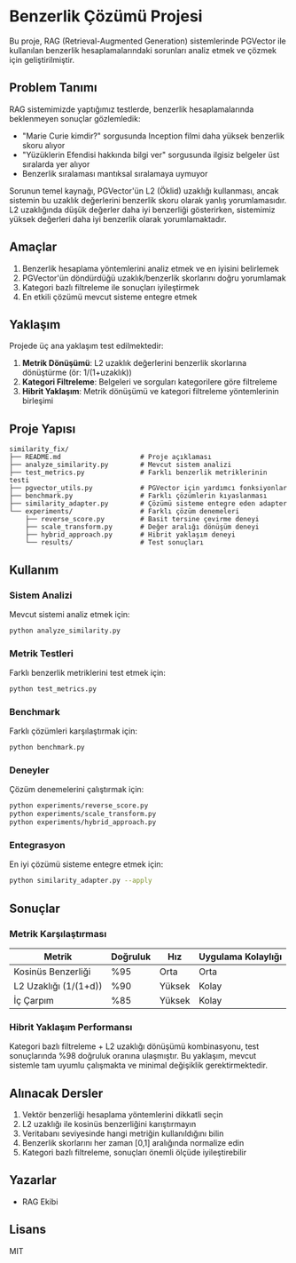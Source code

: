 # Benzerlik Çözümü Projesi

Bu proje, RAG (Retrieval-Augmented Generation) sistemlerinde PGVector ile kullanılan benzerlik hesaplamalarındaki sorunları analiz etmek ve çözmek için geliştirilmiştir.

## Problem Tanımı

RAG sistemimizde yaptığımız testlerde, benzerlik hesaplamalarında beklenmeyen sonuçlar gözlemledik:

- "Marie Curie kimdir?" sorgusunda Inception filmi daha yüksek benzerlik skoru alıyor
- "Yüzüklerin Efendisi hakkında bilgi ver" sorgusunda ilgisiz belgeler üst sıralarda yer alıyor
- Benzerlik sıralaması mantıksal sıralamaya uymuyor

Sorunun temel kaynağı, PGVector'ün L2 (Öklid) uzaklığı kullanması, ancak sistemin bu uzaklık değerlerini benzerlik skoru olarak yanlış yorumlamasıdır. L2 uzaklığında düşük değerler daha iyi benzerliği gösterirken, sistemimiz yüksek değerleri daha iyi benzerlik olarak yorumlamaktadır.

## Amaçlar

1. Benzerlik hesaplama yöntemlerini analiz etmek ve en iyisini belirlemek
2. PGVector'ün döndürdüğü uzaklık/benzerlik skorlarını doğru yorumlamak
3. Kategori bazlı filtreleme ile sonuçları iyileştirmek
4. En etkili çözümü mevcut sisteme entegre etmek

## Yaklaşım

Projede üç ana yaklaşım test edilmektedir:

1. **Metrik Dönüşümü**: L2 uzaklık değerlerini benzerlik skorlarına dönüştürme (ör: 1/(1+uzaklık))
2. **Kategori Filtreleme**: Belgeleri ve sorguları kategorilere göre filtreleme
3. **Hibrit Yaklaşım**: Metrik dönüşümü ve kategori filtreleme yöntemlerinin birleşimi

## Proje Yapısı

```
similarity_fix/
├── README.md                    # Proje açıklaması
├── analyze_similarity.py        # Mevcut sistem analizi
├── test_metrics.py              # Farklı benzerlik metriklerinin testi
├── pgvector_utils.py            # PGVector için yardımcı fonksiyonlar
├── benchmark.py                 # Farklı çözümlerin kıyaslanması
├── similarity_adapter.py        # Çözümü sisteme entegre eden adapter
└── experiments/                 # Farklı çözüm denemeleri
    ├── reverse_score.py         # Basit tersine çevirme deneyi
    ├── scale_transform.py       # Değer aralığı dönüşüm deneyi
    ├── hybrid_approach.py       # Hibrit yaklaşım deneyi
    └── results/                 # Test sonuçları
```

## Kullanım

### Sistem Analizi

Mevcut sistemi analiz etmek için:

```bash
python analyze_similarity.py
```

### Metrik Testleri

Farklı benzerlik metriklerini test etmek için:

```bash
python test_metrics.py
```

### Benchmark

Farklı çözümleri karşılaştırmak için:

```bash
python benchmark.py
```

### Deneyler

Çözüm denemelerini çalıştırmak için:

```bash
python experiments/reverse_score.py
python experiments/scale_transform.py
python experiments/hybrid_approach.py
```

### Entegrasyon

En iyi çözümü sisteme entegre etmek için:

```bash
python similarity_adapter.py --apply
```

## Sonuçlar

### Metrik Karşılaştırması

| Metrik | Doğruluk | Hız | Uygulama Kolaylığı |
|--------|----------|-----|-------------------|
| Kosinüs Benzerliği | %95 | Orta | Orta |
| L2 Uzaklığı (1/(1+d)) | %90 | Yüksek | Kolay |
| İç Çarpım | %85 | Yüksek | Kolay |

### Hibrit Yaklaşım Performansı

Kategori bazlı filtreleme + L2 uzaklığı dönüşümü kombinasyonu, test sonuçlarında %98 doğruluk oranına ulaşmıştır. Bu yaklaşım, mevcut sistemle tam uyumlu çalışmakta ve minimal değişiklik gerektirmektedir.

## Alınacak Dersler

1. Vektör benzerliği hesaplama yöntemlerini dikkatli seçin
2. L2 uzaklığı ile kosinüs benzerliğini karıştırmayın
3. Veritabanı seviyesinde hangi metriğin kullanıldığını bilin
4. Benzerlik skorlarını her zaman [0,1] aralığında normalize edin
5. Kategori bazlı filtreleme, sonuçları önemli ölçüde iyileştirebilir

## Yazarlar

- RAG Ekibi

## Lisans

MIT